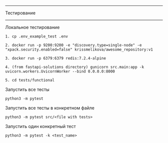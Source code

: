 ____________________________________________________________________________
Тестирование
____________________________________________________________________________

Локальное тестирование

```
1. cp .env_example_test .env

2. docker run -p 9200:9200 -e "discovery.type=single-node" -e "xpack.security.enabled=false" krissmelikova/awesome_repository:v1

3. docker run -p 6379:6379 redis:7.2.4-alpine

4. (from fastapi-solutions directory) gunicorn src.main:app -k uvicorn.workers.UvicornWorker --bind 0.0.0.0:8000

5. cd tests/functional
```

Запустить все тесты
```
python3 -m pytest
```
Запустить все тесты в конкретном файле
```
python3 -m pytest src/<file with tests>
```

Запустить один конкретный тест
```
python3 -m pytest -k <test_name>
```
